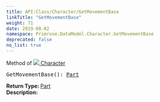 ```yaml
---
title: API:Class/Character/GetMovementBase
linkTitle: "GetMovementBase"
weight: 71
date: 2019-08-02
namespace: Primrose.DataModel.Character.GetMovementBase
deprecated: false
no_list: true
---
```

Method of <a href="/docs/api-reference/Class/Character"><img src="/icons/silk/humanoid.png"/>&nbsp;Character</a>
<pre class="method-declaration">
GetMovementBase(): <a class="type" href="/docs/api-reference/Class/Part">Part</a></pre>
<b>Return Type: </b>
<a class="type" href="/docs/api-reference/Class/Part">Part</a>
<br/>
<b>Description: </b>